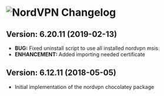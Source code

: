 # ![NordVPN Changelog](https://img.shields.io/badge/NordVPN-Package%20Changelog-blue.svg?style=for-the-badge)

## Version: 6.20.11 (2019-02-13)

- **BUG:** Fixed uninstall script to use all installed nordvpn msis
- **ENHANCEMENT:** Added importing needed certificate

## Version: 6.12.11 (2018-05-05)

- Initial implementation of the nordvpn chocolatey package
